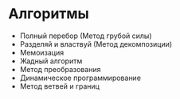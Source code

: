 # Алгоритмы #

- Полный перебор (Метод грубой силы)
- Разделяй и властвуй (Метод декомпозиции)
- Мемоизация
- Жадный алгоритм
- Метод преобразования
- Динамическое программирование
- Метод ветвей и границ